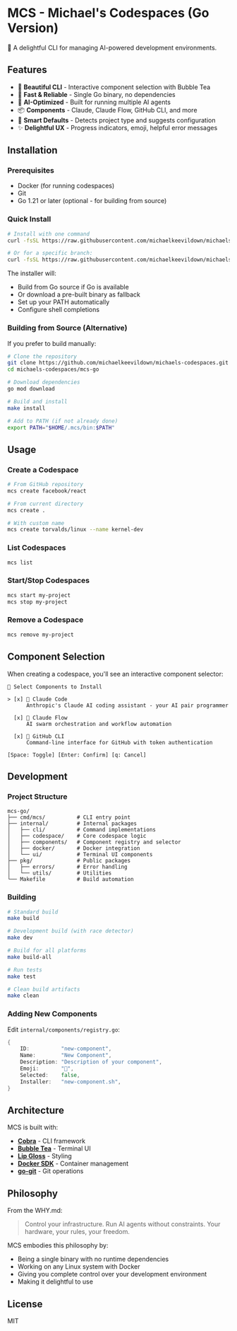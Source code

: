 # MCS - Michael's Codespaces (Go Version)

🚀 A delightful CLI for managing AI-powered development environments.

## Features

- 🎨 **Beautiful CLI** - Interactive component selection with Bubble Tea
- 🚀 **Fast & Reliable** - Single Go binary, no dependencies
- 🤖 **AI-Optimized** - Built for running multiple AI agents
- 📦 **Components** - Claude, Claude Flow, GitHub CLI, and more
- 🎯 **Smart Defaults** - Detects project type and suggests configuration
- ✨ **Delightful UX** - Progress indicators, emoji, helpful error messages

## Installation

### Prerequisites

- Docker (for running codespaces)
- Git
- Go 1.21 or later (optional - for building from source)

### Quick Install

```bash
# Install with one command
curl -fsSL https://raw.githubusercontent.com/michaelkeevildown/michaels-codespaces/main/mcs-go/install.sh | bash

# Or for a specific branch:
curl -fsSL https://raw.githubusercontent.com/michaelkeevildown/michaels-codespaces/main/mcs-go/install.sh | MCS_BRANCH=feature-branch bash
```

The installer will:
- Build from Go source if Go is available
- Or download a pre-built binary as fallback
- Set up your PATH automatically
- Configure shell completions

### Building from Source (Alternative)

If you prefer to build manually:

```bash
# Clone the repository
git clone https://github.com/michaelkeevildown/michaels-codespaces.git
cd michaels-codespaces/mcs-go

# Download dependencies
go mod download

# Build and install
make install

# Add to PATH (if not already done)
export PATH="$HOME/.mcs/bin:$PATH"
```

## Usage

### Create a Codespace

```bash
# From GitHub repository
mcs create facebook/react

# From current directory
mcs create .

# With custom name
mcs create torvalds/linux --name kernel-dev
```

### List Codespaces

```bash
mcs list
```

### Start/Stop Codespaces

```bash
mcs start my-project
mcs stop my-project
```

### Remove a Codespace

```bash
mcs remove my-project
```

## Component Selection

When creating a codespace, you'll see an interactive component selector:

```
🚀 Select Components to Install

> [x] 🤖 Claude Code
      Anthropic's Claude AI coding assistant - your AI pair programmer

  [x] 🌊 Claude Flow  
      AI swarm orchestration and workflow automation

  [x] 🐙 GitHub CLI
      Command-line interface for GitHub with token authentication

[Space: Toggle] [Enter: Confirm] [q: Cancel]
```

## Development

### Project Structure

```
mcs-go/
├── cmd/mcs/          # CLI entry point
├── internal/         # Internal packages
│   ├── cli/          # Command implementations
│   ├── codespace/    # Core codespace logic
│   ├── components/   # Component registry and selector
│   ├── docker/       # Docker integration
│   └── ui/           # Terminal UI components
├── pkg/              # Public packages
│   ├── errors/       # Error handling
│   └── utils/        # Utilities
└── Makefile          # Build automation
```

### Building

```bash
# Standard build
make build

# Development build (with race detector)
make dev

# Build for all platforms
make build-all

# Run tests
make test

# Clean build artifacts
make clean
```

### Adding New Components

Edit `internal/components/registry.go`:

```go
{
    ID:          "new-component",
    Name:        "New Component", 
    Description: "Description of your component",
    Emoji:       "🎯",
    Selected:    false,
    Installer:   "new-component.sh",
}
```

## Architecture

MCS is built with:

- **[Cobra](https://github.com/spf13/cobra)** - CLI framework
- **[Bubble Tea](https://github.com/charmbracelet/bubbletea)** - Terminal UI
- **[Lip Gloss](https://github.com/charmbracelet/lipgloss)** - Styling
- **[Docker SDK](https://github.com/docker/docker)** - Container management
- **[go-git](https://github.com/go-git/go-git)** - Git operations

## Philosophy

From the WHY.md:

> Control your infrastructure. Run AI agents without constraints.
> Your hardware, your rules, your freedom.

MCS embodies this philosophy by:
- Being a single binary with no runtime dependencies
- Working on any Linux system with Docker
- Giving you complete control over your development environment
- Making it delightful to use

## License

MIT